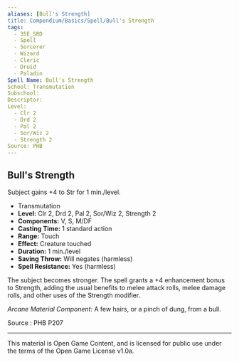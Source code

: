 ```yaml
---
aliases: [Bull's Strength]
title: Compendium/Basics/Spell/Bull's Strength
tags: 
  - 35E_SRD
  - Spell
  - Sorcerer
  - Wizard
  - Cleric
  - Druid
  - Paladin
Spell Name: Bull's Strength
School: Transmutation
Subschool: 
Descriptor: 
Level:
  - Clr 2
  - Drd 2
  - Pal 2
  - Sor/Wiz 2
  - Strength 2
Source: PHB
---
```


## Bull's Strength

Subject gains +4 to Str for 1 min./level.

- Transmutation
- **Level:** Clr 2, Drd 2, Pal 2, Sor/Wiz 2, Strength 2
- **Components:** V, S, M/DF
- **Casting Time:** 1 standard action
- **Range:** Touch
- **Effect:** Creature touched
- **Duration:** 1 min./level
- **Saving Throw:** Will negates (harmless)
- **Spell Resistance:** Yes (harmless)

The subject becomes stronger. The spell grants a +4 enhancement bonus to Strength, adding the usual benefits to melee attack rolls, melee damage rolls, and other uses of the Strength modifier.

_Arcane Material Component:_ A few hairs, or a pinch of dung, from a bull.

Source : PHB P207

---

This material is Open Game Content, and is licensed for public use under  
the terms of the Open Game License v1.0a.
